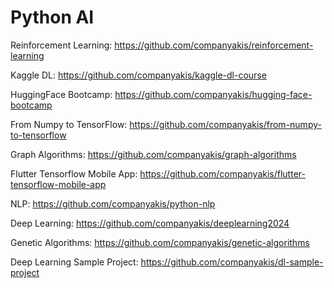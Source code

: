 # Python AI 

Reinforcement Learning:
https://github.com/companyakis/reinforcement-learning

Kaggle DL:
https://github.com/companyakis/kaggle-dl-course

HuggingFace Bootcamp:
https://github.com/companyakis/hugging-face-bootcamp

From Numpy to TensorFlow:
https://github.com/companyakis/from-numpy-to-tensorflow

Graph Algorithms:
https://github.com/companyakis/graph-algorithms

Flutter Tensorflow Mobile App:
https://github.com/companyakis/flutter-tensorflow-mobile-app

NLP:
https://github.com/companyakis/python-nlp

Deep Learning:
https://github.com/companyakis/deeplearning2024

Genetic Algorithms:
https://github.com/companyakis/genetic-algorithms

Deep Learning Sample Project:
https://github.com/companyakis/dl-sample-project


